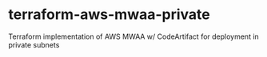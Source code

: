 # terraform-aws-mwaa-private
Terraform implementation of AWS MWAA w/ CodeArtifact for deployment in private subnets
